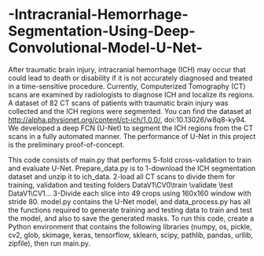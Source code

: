 # -Intracranial-Hemorrhage-Segmentation-Using-Deep-Convolutional-Model-U-Net-
After traumatic brain injury, intracranial hemorrhage (ICH) may occur that could lead to death or disability if it is not accurately diagnosed and treated in a time-sensitive procedure. Currently, Computerized Tomography (CT) scans are examined by radiologists to diagnose ICH and localize its regions. 
A dataset of 82 CT scans of patients with traumatic brain injury was collected and the ICH regions were segmented. You can find the dataset at http://alpha.physionet.org/content/ct-ich/1.0.0/, doi:10.13026/w8q8-ky94. We developed a deep FCN (U-Net) to segment the ICH regions from the CT scans in a fully automated manner. The performance of U-Net in this project is the preliminary proof-of-concept. 

This code consists of main.py that performs 5-fold cross-validation to train and evaluate U-Net. Prepare_data.py is to 1-download the ICH segmentation dataset and unzip it to ich_data. 2-load all CT scans to divide them for training, validation and testing folders
                   DataV1\CV0\train
                             \validate
                             \test
                   DataV1\CV1\...
3-Divide each slice into 49 crops using 160x160 window with stride 80. model.py contains the U-Net model, and data_process.py has all the functions required to generate training and testing data to train and test the model, and also to save the generated masks.
To run this code, create a Python environment that contains the following libraries (numpy, os, pickle, cv2, glob, skimage, keras, tensorflow, sklearn, scipy, pathlib, pandas, urllib, zipfile), then run main.py.
